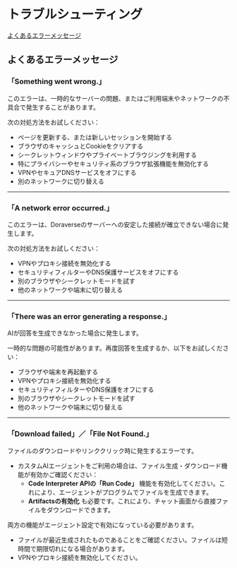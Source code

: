 # トラブルシューティング

[よくあるエラーメッセージ](toraburushtingu.md#common-error-messages)

## よくあるエラーメッセージ

### 「Something went wrong.」

このエラーは、一時的なサーバーの問題、またはご利用端末やネットワークの不具合で発生することがあります。

次の対処方法をお試しください：

* ページを更新する、または新しいセッションを開始する
* ブラウザのキャッシュとCookieをクリアする
* シークレットウィンドウやプライベートブラウジングを利用する
* 特にプライバシーやセキュリティ系のブラウザ拡張機能を無効化する
* VPNやセキュアDNSサービスをオフにする
* 別のネットワークに切り替える

***

### 「A network error occurred.」&#x20;

このエラーは、Doraverseのサーバーへの安定した接続が確立できない場合に発生します。

次の対処方法をお試しください：

* VPNやプロキシ接続を無効化する
* セキュリティフィルターやDNS保護サービスをオフにする
* 別のブラウザやシークレットモードを試す
* 他のネットワークや端末に切り替える

***

### 「There was an error generating a response.」

AIが回答を生成できなかった場合に発生します。

一時的な問題の可能性があります。再度回答を生成するか、以下をお試しください：

* ブラウザや端末を再起動する
* VPNやプロキシ接続を無効化する
* セキュリティフィルターやDNS保護をオフにする
* 別のブラウザやシークレットモードを試す
* 他のネットワークや端末に切り替える

***

### 「Download failed」／「File Not Found.」

ファイルのダウンロードやリンククリック時に発生するエラーです。

* カスタムAIエージェントをご利用の場合は、ファイル生成・ダウンロード機能が有効かご確認ください：
  * **Code Interpreter APIの「Run Code」** 機能を有効化してください。これにより、エージェントがプログラムでファイルを生成できます。
  * **Artifactsの有効化** も必要です。これにより、チャット画面から直接ファイルをダウンロードできます。

両方の機能がエージェント設定で有効になっている必要があります。

* ファイルが最近生成されたものであることをご確認ください。ファイルは短時間で期限切れになる場合があります。
* VPNやプロキシ接続を無効化してください。

